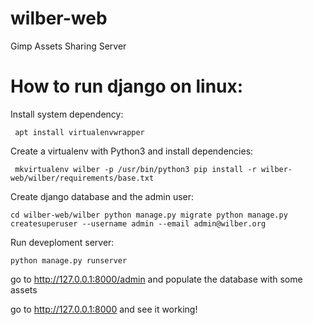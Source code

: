 # wilber-web
Gimp Assets Sharing Server

# How to run django on linux:

Install system dependency:

`
apt install virtualenvwrapper`

Create a virtualenv with Python3 and install dependencies:

`
mkvirtualenv wilber -p /usr/bin/python3
pip install -r wilber-web/wilber/requirements/base.txt`

Create django database and the admin user:

`
cd wilber-web/wilber
python manage.py migrate
python manage.py createsuperuser --username admin --email admin@wilber.org
`

Run deveploment server:

`python manage.py runserver
`

go to http://127.0.0.1:8000/admin and populate the database with some assets

go to http://127.0.0.1:8000 and see it working!
